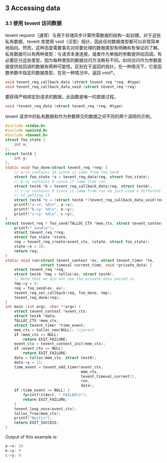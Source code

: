 ## 3 Accessing data

### 3.1 使用 tevent 访问数据

tevent request（通常）与用于存储异步计算所需数据的结构一起创建。对于这些私有数据，tevent 库使用 void（泛型）指针，因此任何数据类型都可以非常简单地指向。然而，这种态度需要事先对将要处理的数据类型有明确和有保证的了解。私有数据可以有两种类型：与请求本身连接，或者作为单独的参数提供给回调。有必要区分这些类型，因为每种类型的数据访问方法略有不同。如何访问作为参数直接提供给回调的数据有两种可能性。区别在于返回的指针。在一种情况下，它是函数参数中指定的数据类型，在另一种情况中，返回 void*。

```C
void tevent_req_callback_data (struct tevent_req *req, #type)
void tevent_req_callback_data_void (struct tevent_req *req)
```

要获得严格绑定到请求的数据，此函数是唯一的直接过程。

```C
void *tevent_req_data (struct tevent_req *req, #type)
```

tevent 请求中的私有数据和作为参数移交的数据之间不同的两个调用的示例。

```C
#include <stdio.h>
#include <unistd.h>
#include <tevent.h>
struct foo_state {
    int x;
};
struct testA {
    int y;
};
static void foo_done(struct tevent_req *req) {
    // a->x contains 10 since it came from foo_send
    struct foo_state *a = tevent_req_data(req, struct foo_state);
    // b->y contains 9 since it came from run
    struct testA *b = tevent_req_callback_data(req, struct testA);
    // c->y contains 9 since it came from run we just used a different way
    // of getting it.
    struct testA *c = (struct testA *)tevent_req_callback_data_void(req);
    printf("a->x: %d\n", a->x);
    printf("b->y: %d\n", b->y);
    printf("c->y: %d\n", c->y);
}
struct tevent_req * foo_send(TALLOC_CTX *mem_ctx, struct tevent_context *event_ctx) {
    printf("_send\n");
    struct tevent_req *req;
    struct foo_state *state;
    req = tevent_req_create(event_ctx, &state, struct foo_state);
    state->x = 10;
    return req;
}
static void run(struct tevent_context *ev, struct tevent_timer *te,
                struct timeval current_time, void *private_data) {
    struct tevent_req *req;
    struct testA *tmp = talloc(ev, struct testA);
    // Note that we did not use the private data passed in
    tmp->y = 9;
    req = foo_send(ev, ev);
    tevent_req_set_callback(req, foo_done, tmp);
    tevent_req_done(req);
}
int main (int argc, char **argv) {
    struct tevent_context *event_ctx;
    struct testA *data;
    TALLOC_CTX *mem_ctx;
    struct tevent_timer *time_event;
    mem_ctx = talloc_new(NULL); //parent
    if (mem_ctx == NULL)
        return EXIT_FAILURE;
    event_ctx = tevent_context_init(mem_ctx);
    if (event_ctx == NULL)
        return EXIT_FAILURE;
    data = talloc(mem_ctx, struct testA);
    data->y = 11;
    time_event = tevent_add_timer(event_ctx,
                                  mem_ctx,
                                  tevent_timeval_current(),
                                  run,
                                  data);
    if (time_event == NULL) {
        fprintf(stderr, " FAILED\n");
        return EXIT_FAILURE;
    }
    tevent_loop_once(event_ctx);
    talloc_free(mem_ctx);
    printf("Quit\n");
    return EXIT_SUCCESS;
}
```

Output of this example is:

```C
a->x: 10
b->y: 9
c->y: 9
```